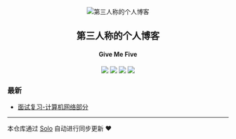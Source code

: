 <p align="center"><img alt="第三人称的个人博客" src="https://static.b3log.org/images/brand/solo-32.png"></p><h2 align="center">
第三人称的个人博客
</h2>

<h4 align="center">Give Me Five</h4>
<p align="center"><a title="第三人称的个人博客" target="_blank" href="https://github.com/wangwei1222/solo-blog"><img src="https://img.shields.io/github/last-commit/wangwei1222/solo-blog.svg?style=flat-square&color=FF9900"></a>
<a title="GitHub repo size in bytes" target="_blank" href="https://github.com/wangwei1222/solo-blog"><img src="https://img.shields.io/github/repo-size/wangwei1222/solo-blog.svg?style=flat-square"></a>
<a title="Solo Version" target="_blank" href="https://github.com/b3log/solo/releases"><img src="https://img.shields.io/badge/solo-3.6.5-f1e05a.svg?style=flat-square&color=blueviolet"></a>
<a title="Hits" target="_blank" href="https://github.com/b3log/hits"><img src="https://hits.b3log.org/wangwei1222/solo-blog.svg"></a></p>

### 最新

* [面试复习-计算机网络部分](https://www.yanhan.space/articles/2019/09/22/1569154228579.html)



---

本仓库通过 [Solo](https://github.com/b3log/solo) 自动进行同步更新 ❤️ 